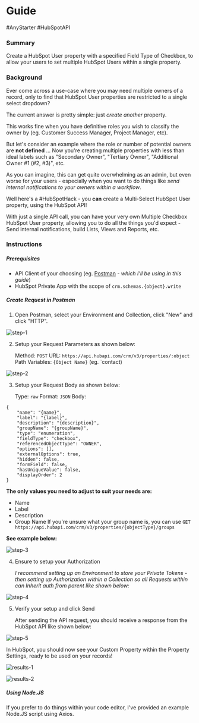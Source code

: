 # Guide

#AnyStarter #HubSpotAPI

### Summary

Create a HubSpot User property with a specified Field Type of Checkbox, to allow your users to set multiple HubSpot Users within a single property.

### Background

Ever come across a use-case where you may need multiple owners of a record, only to find that HubSpot User properties are restricted to a single select dropdown? 

The current answer is pretty simple: just *create another* property. 

This works fine when you have definitive roles you wish to classify the owner by (eg. Customer Success Manager, Project Manager, etc).

But let's consider an example where the role or number of potential owners are **not defined** ... Now you're creating multiple properties with less than ideal labels such as "Secondary Owner", "Tertiary Owner", "Additional Owner #1 (#2, #3)", etc.

As you can imagine, this can get quite overwhelming as an admin, but even worse for your users - especially when you want to do things like *send internal notifications to your owners within a workflow*.

Well here's a #HubSpotHack - you **can** create a Multi-Select HubSpot User property, using the HubSpot API!

With just a single API call, you can have your very own Multiple Checkbox HubSpot User property, allowing you to do all the things you'd expect - Send internal notifications, build Lists, Views and Reports, etc.
### Instructions

##### Prerequisites 
- API Client of your choosing (eg. [Postman](https://www.postman.com/) - *which I'll be using in this guide*)
- HubSpot Private App with the scope of `crm.schemas.{object}.write`

##### Create Request in Postman
1. Open Postman, select your Environment and Collection, click "New" and click "HTTP".

![step-1](Screenshots/step-1.png)

2. Setup your Request Parameters as shown below:

	Method: `POST`
	URL: `https://api.hubapi.com/crm/v3/properties/:object`
	Path Variables: `{Object Name}` (eg. `contact)

![step-2](Screenshots/step-2.png)

3. Setup your Request Body as shown below:

	Type: `raw`
	Format: `JSON`
	Body:

```
{
	"name": "{name}",
	"label": "{label}",
	"description": "{description}",
	"groupName": "{groupName}",
	"type": "enumeration",
	"fieldType": "checkbox",
	"referencedObjectType": "OWNER",
	"options": [],
	"externalOptions": true,
	"hidden": false,
	"formField": false,
	"hasUniqueValue": false,
	"displayOrder": 2
}
```

**The only values you need to adjust to suit your needs are:**

- Name
- Label
- Description
- Group Name 
	If you're unsure what your group name is, you can use
	`GET https://api.hubapi.com/crm/v3/properties/{objectType}/groups`

**See example below:**

![step-3](Screenshots/step-3.png)

4. Ensure to setup your Authorization

	*I recommend setting up an Environment to store your Private Tokens - then setting up Authorization within a Collection so all Requests within can Inherit auth from parent like shown below:*

![step-4](Screenshots/step-4.png)

5. Verify your setup and click Send

	After sending the API request, you should receive a response from the HubSpot API like shown below:

![step-5](Screenshots/step-5.png)

In HubSpot, you should now see your Custom Property within the Property Settings, ready to be used on your records!

![results-1](Screenshots/results-1.png)

![results-2](Screenshots/results-2.png)

##### Using Node.JS

If you prefer to do things within your code editor, I've provided an example Node.JS script using Axios.